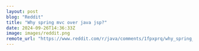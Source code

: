 ```yaml
---
layout: post
blog: "Reddit"
title: "Why spring mvc over java jsp?"
date: 2024-09-26T14:36:33Z
image: images/reddit.png
remote_url: "https://www.reddit.com/r/java/comments/1fpxprq/why_spring_mvc_over_java_jsp/"
---
```


